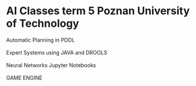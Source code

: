 # AI Classes term 5 Poznan University of Technology
Automatic Planning in PDDL <br/><br/>
Expert Systems using JAVA and DROOLS <br/><br/>
Neural Networks Jupyter Notebooks<br/><br/>
GAME ENGINE <br/><br/>
